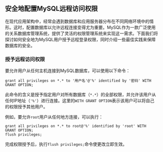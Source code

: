 ## 安全地配置MySQL远程访问权限

在现代应用架构中，经常会遇到数据库和应用服务器分布在不同网络环境中的情形。这时，配置数据库以允许远程连接变得尤为重要。MySQL作为一款广泛使用的关系数据库管理系统，提供了灵活的权限管理系统来实现这一需求。下面我们将探讨如何安全地为MySQL用户授予远程登录权限，同时介绍一些最佳实践来保障数据库的安全。

### 授予远程访问权限

要允许用户从任何主机连接到MySQL数据库，可以使用以下命令：

```shell
grant all privileges on *.* to '用户名'@'%' identified by '密码' WITH GRANT OPTION;
```

此命令的含义是授予指定用户对所有数据库（`*.*`）的全部权限，并允许该用户从任何IP地址（`'%'`）进行连接。这里的`WITH GRANT OPTION`表示该用户可以将自己的权限授予其他用户。

例如，要允许`root`用户从任何地方连接，可以执行：

```shell
grant all privileges on *.* to root@'%' identified by 'root' WITH GRANT OPTION;
flush privileges;
```

完成权限授予后，执行`flush privileges;`命令使更改立即生效。
